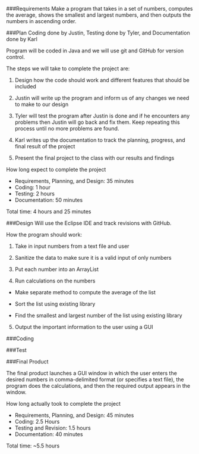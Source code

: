 
###Requirements
Make a program that takes in a set of numbers, computes the average, shows the smallest and largest numbers, and then outputs the numbers in ascending order.

###Plan
Coding done by Justin, Testing done by Tyler, and Documentation done by Karl

Program will be coded in Java and we will use git and GitHub for version control. 

The steps we will take to complete the project are:

1.	Design how the code should work and different features that should be included

2.	Justin will write up the program and inform us of any changes we need to make to our design

3.	Tyler will test the program after Justin is done and if he encounters any problems then Justin will go back and fix them. Keep repeating this process until no more problems are found. 

4.	Karl writes up the documentation to track the planning, progress, and final result of the project

5.	Present the final project to the class with our results and findings

How long expect to complete the project
*	Requirements, Planning, and Design: 35 minutes
*	Coding: 1 hour
*	Testing: 2 hours
* Documentation: 50 minutes


Total time: 4 hours and 25 minutes

###Design
Will use the Eclipse IDE and track revisions with GitHub.

How the program should work:

1. Take in input numbers from a text file and user

2. Sanitize the data to make sure it is a valid input of only numbers

3. Put each number into an ArrayList 

4. Run calculations on the numbers

  * Make separate method to compute the average of the list

  * Sort the list using existing library

  * Find the smallest and largest number of the list using existing library

5. Output the important information to the user using a GUI

###Coding

###Test

###Final Product

The final product launches a GUI window in which the user enters the desired numbers in comma-delimited format (or specifies a text file), the program does the calculations, and then the required output appears in the window.

How long actually took to complete the project
* Requirements, Planning, and Design: 45 minutes
* Coding: 2.5 Hours
* Testing and Revision: 1.5 hours
* Documentation: 40 minutes

Total time: ~5.5 hours

